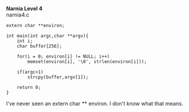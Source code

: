 **Narnia Level 4**<br>
narnia4.c
```
extern char **environ;

int main(int argc,char **argv){
    int i;
    char buffer[256];

    for(i = 0; environ[i] != NULL; i++)
        memset(environ[i], '\0', strlen(environ[i]));

    if(argc>1)
        strcpy(buffer,argv[1]);

    return 0;
}
```

I've never seen an extern char ** environ. I don't know what that means.
